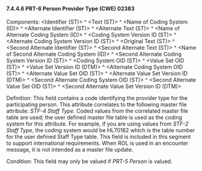 #### 7.4.4.6 PRT-6 Person Provider Type (CWE) 02383

Components: &lt;Identifier (ST)> ^ &lt;Text (ST)> ^ &lt;Name of Coding System (ID)> ^ &lt;Alternate Identifier (ST)> ^ &lt;Alternate Text (ST)> ^ &lt;Name of Alternate Coding System (ID)> ^ &lt;Coding System Version ID (ST)> ^ &lt;Alternate Coding System Version ID (ST)> ^ &lt;Original Text (ST)> ^ &lt;Second Alternate Identifier (ST)> ^ &lt;Second Alternate Text (ST)> ^ &lt;Name of Second Alternate Coding System (ID)> ^ &lt;Second Alternate Coding System Version ID (ST)> ^ &lt;Coding System OID (ST)> ^ &lt;Value Set OID (ST)> ^ &lt;Value Set Version ID (DTM)> ^ &lt;Alternate Coding System OID (ST)> ^ &lt;Alternate Value Set OID (ST)> ^ &lt;Alternate Value Set Version ID (DTM)> ^ &lt;Second Alternate Coding System OID (ST)> ^ &lt;Second Alternate Value Set OID (ST)> ^ &lt;Second Alternate Value Set Version ID (DTM)>

Definition: This field contains a code identifying the provider type for the participating person. This attribute correlates to the following master file attribute: _STF-4 Staff Type_. Coded values from the correlated master file table are used; the user defined master file table is used as the coding system for this attribute. For example, if you are using values from _STF-2 Staff Type_, the coding system would be HL70182 which is the table number for the user defined Staff Type table. This field is included in this segment to support international requirements. When ROL is used in an encounter message, it is not intended as a master file update.

Condition: This field may only be valued if _PRT-5 Person_ is valued.

